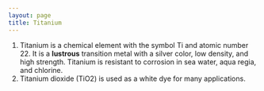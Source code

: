 ```yaml
---
layout: page
title: Titanium
---
```


1. Titanium is a chemical element with the symbol Ti and atomic number 22. It is a **lustrous** transition metal with a silver color, low density, and high strength. Titanium is resistant to corrosion in sea water, aqua regia, and chlorine.
2. Titanium dioxide (TiO2) is used as a white dye for many applications.
